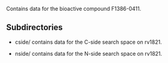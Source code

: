 Contains data for the bioactive compound F1386-0411.

## Subdirectories

- cside/ contains data for the C-side search space on rv1821.

- nside/ contains data for the N-side search space on rv1821.

